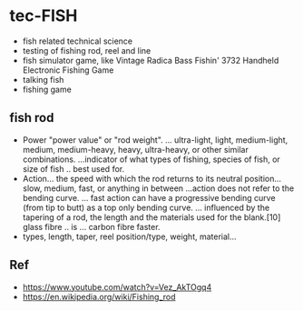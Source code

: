 # tec-FISH
- fish related technical science
- testing of fishing rod, reel and line
- fish simulator game, like Vintage Radica Bass Fishin' 3732 Handheld Electronic Fishing Game
- talking fish
- fishing game

## fish rod
- Power  "power value" or "rod weight". ... ultra-light, light, medium-light, medium, medium-heavy, heavy, ultra-heavy, or other similar combinations. ...indicator of what types of fishing, species of fish, or size of fish .. best used for.
- Action... the speed with which the rod returns to its neutral position... slow, medium, fast, or anything in between ...action does not refer to the bending curve. ... fast action can have a progressive bending curve (from tip to butt) as a top only bending curve. ... influenced by the tapering of a rod, the length and the materials used for the blank.[10]  glass fibre .. is ... carbon fibre faster.
- types, length, taper, reel position/type, weight, material...

## Ref
- https://www.youtube.com/watch?v=Vez_AkTOgq4
- https://en.wikipedia.org/wiki/Fishing_rod
